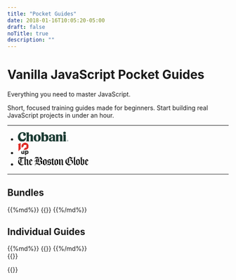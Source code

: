 ```yaml
---
title: "Pocket Guides"
date: 2018-01-16T10:05:20-05:00
draft: false
noTitle: true
description: ""
---
```


<h1 class="no-padding-top no-margin-bottom h5">Vanilla JavaScript Pocket Guides</h1>
<p class="text-xlarge margin-bottom-small">Everything you need to master JavaScript.</p>

<p class="padding-bottom"><span class="text-large">Short, focused training guides made for beginners. Start building real JavaScript projects in under an hour.</span></p>

<!-- - Learn modern best practices and code patterns.
- Spend less time Googling and more time working on cool stuff.
- Get the skills and confidence to *really* understand JavaScript.
- Follow a learning path or jump around based on your needs.
- Work on real projects and build your portfolio. -->

<!-- <p class="text-center"><a class="btn btn-large" href="#bundles">Explore the Guides &rarr;</a></p> -->

<hr class="line-heading" data-heading="Used by devs at..." data-heading-small="Used by developers at..." data-heading-medium="Used by developers at companies like...">

<ul class="list-inline list-inline-spaced text-center no-margin-bottom">
	<li class="margin-bottom">
		<svg xmlns="http://www.w3.org/2000/svg" style="height:1.6em;" viewBox="0 0 301.46 58.75" aria-labelledby="title-chobani"><title id="title-chobani">Chobani</title><path d="M27.44 8.55c3.47 0 5.25 1.45 5.25 3.63 0 1.61-1.29 3-1.29 5.73 0 4.12 2.9 7.26 7.59 7.26 4.92 0 8.15-3.39 8.15-8.72 0-7.5-5.89-13.56-19.29-13.56C11.62 2.91 0 14.61 0 31.39c0 16.46 9.68 27.36 26.15 27.36 13.48 0 21.71-8.72 21.71-19.29 0-3.55-1.13-4.6-2.58-4.6s-2 1.37-2.42 2.18c-2.19 4.36-5.86 8.88-13.73 8.88-9.36 0-15-7.91-15-19C14.12 16 20.25 8.55 27.44 8.55zM67.7 56.24c0-.73-.56-1.29-1-2.1-.73-1.37-1-2.42-1-5.73V30.83c0-4.36 2.91-7.91 6-7.91 2.74 0 4.28 2.1 4.28 5.65v19.85c0 3.31-.24 4.36-1 5.73-.48.81-1 1.37-1 2.1 0 .89.48 1.29 1.37 1.29h15.03c1 0 1.45-.4 1.45-1.29 0-.73-.56-1.29-1-2.1-.81-1.37-1-2.42-1-5.73V28.65c0-7.42-4.44-12.75-12.43-12.75a13.78 13.78 0 0 0-11.7 7V6.05c0-1.78-.24-2.1-2.18-2.1H52.61c-1.78 0-2.42.65-2.42 1.78A6.14 6.14 0 0 0 51 8.15a15.81 15.81 0 0 1 .89 6.13v34.14c0 3.31-.24 4.36-1 5.73-.48.81-1 1.37-1 2.1 0 .89.48 1.29 1.45 1.29h15c.89 0 1.37-.4 1.37-1.29zm68.91-19.12c0-14.28-9-21.38-21-21.38-12.18 0-21.3 8.15-21.3 21.38 0 13.72 9 21.38 21.14 21.38s21.14-8.07 21.14-21.38zm-14.2 1.94c0 9.12-2.26 14.85-6.37 14.85-4.36 0-7.42-6-7.42-18.88 0-9 2.34-14.69 6.37-14.69 4.36 0 7.42 5.81 7.42 18.72zm60.28-3.15c0-12.27-6-20.17-15.74-20.17-6.21 0-10.17 3.23-11.94 6.54V6.05c0-1.78-.24-2.1-2.18-2.1h-11c-1.78 0-2.42.65-2.42 1.78a6.14 6.14 0 0 0 .81 2.42 15.81 15.81 0 0 1 .89 6.13v29.78c0 7.1-.32 9.28-.32 11.38a2.49 2.49 0 0 0 2.82 2.74 11.39 11.39 0 0 0 3.87-1 6.78 6.78 0 0 1 2.34-.4 11.93 11.93 0 0 1 2.91.48 30.31 30.31 0 0 0 8 1.21c13.88 0 21.95-8.63 21.95-22.59zm-23-12.51c5.33 0 8.39 6.13 8.39 16.3 0 9.52-3.31 14.2-7.34 14.2-3.23 0-5.73-3.23-5.73-7.42V29.05c0-3.63 1.69-5.65 4.68-5.65zM216 58.34c5.33 0 8.15-1.21 8.15-2.91 0-.73-.32-1-.89-1.53-.81-.73-1.45-1.29-1.45-4.28l.08-19.45c0-8.72-5.25-14.53-18.4-14.53-11.3 0-17 4.6-17 10.65a6 6 0 0 0 6.21 6.37c3.79 0 6-2.66 6-5.33 0-2.1-.73-3.07-.73-4.44s1.53-2.74 4.36-2.74c4.28 0 6.29 2.91 6.29 8.07v3.63c-16.3 1.45-23.56 6.37-23.56 15 0 6.7 5 11.7 12.43 11.7a12.32 12.32 0 0 0 11.14-6.13c.16 3.79 1.53 5.89 7.42 5.89zm-13.48-6.46c-3.15 0-4.92-2.66-4.92-5.73 0-4.76 3.55-8.31 11-9.76l-.08 8.88c0 3.47-2.58 6.62-6 6.62zm41.4 4.36c0-.73-.56-1.29-1-2.1-.73-1.37-1-2.42-1-5.73V30.83c0-4.36 2.58-8 5.73-8 2.74 0 4.36 1.94 4.36 5.73v19.86c0 3.31-.24 4.36-1 5.73-.48.81-1 1.37-1 2.1 0 .89.48 1.29 1.37 1.29h15.09c1 0 1.45-.4 1.45-1.29 0-.73-.56-1.29-1-2.1-.81-1.37-1-2.42-1-5.73V29.05c0-7.67-4.36-13.15-12.35-13.15a13.76 13.76 0 0 0-12 7.26v-4.28c0-1.78-.24-2.18-2.18-2.18h-10.94c-1.69 0-2.26.65-2.26 1.61a6 6 0 0 0 1 2.5c.81 1.45.89 2.91.89 6.13v21.48c0 3.31-.24 4.36-1 5.73-.48.81-1 1.37-1 2.1 0 .89.48 1.29 1.45 1.29h15c.89 0 1.37-.4 1.37-1.29zm26.65-49.06c0 4 3 7.18 8.07 7.18s8.07-3.23 8.07-7.18S283.72 0 278.64 0s-8.07 3.15-8.07 7.18zm1 50.35h14.93c1 0 1.45-.4 1.45-1.29 0-.73-.56-1.29-1-2.1-.73-1.37-1-2.42-1-5.73V18.88c0-1.78-.24-2.18-2.18-2.18h-11.3c-1.69 0-2.26.65-2.26 1.61a6 6 0 0 0 1 2.5c.73 1.45.89 2.91.89 6.13v21.48c0 3.31-.24 4.36-1 5.73-.48.81-1 1.37-1 2.1 0 .89.48 1.29 1.45 1.29zM296.19 51.26h.91c.61 0 .91.24.91.73s-.32.73-.91.73h-.91zm2.6.73c0-.9-.6-1.4-1.69-1.4h-1.7v4.87h.79v-2.05h.81l1.11 2.05h.89l-1.22-2.11a1.39 1.39 0 0 0 1-1.36M297 57a3.9 3.9 0 1 1 3.85-3.9A3.75 3.75 0 0 1 297 57m0-8.36a4.46 4.46 0 1 0 4.47 4.46 4.32 4.32 0 0 0-4.47-4.49" fill="#1c3c34"/></svg>
	</li>
	<li class="margin-bottom">
		<svg xmlns="http://www.w3.org/2000/svg" style="height: 2em;" viewBox="0 0 236 270" aria-labelledby="title-10up"><title id="title-10up">10up</title><g fill-rule="nonzero" fill="none"><path fill="#DF2B26" d="M60.933 4.502L0 34.499l12.081 14.422V186.13l48.852-48.868z"/><path d="M117.498 215.8c0 7.527-5.092 10.752-10.75 10.752-7.508 0-9.263-4.576-9.263-9.544v-43.127h-.319l-24.134 24.133v24.633c0 13.574 7.256 25.528 24.053 25.528 7.39 0 14.918-3.086 20.413-8.192v6.582h24.453v-72.684h-24.453V215.8zm84.252-43.395c-8.327 0-15.17 2.95-20.689 8.327v-6.852h-24.578v96.061h24.578v-29.959c5.52 5.106 12.362 8.192 20.689 8.192 20.288 0 32.928-16.252 32.928-37.885 0-21.359-12.64-37.884-32.928-37.884zm-6.58 54.812c-9.398 0-14.109-7.795-14.109-17.061 0-9.267 4.574-16.929 14.109-16.929 9.278 0 13.569 7.785 13.569 16.929 0 9.002-4.291 17.061-13.569 17.061z" fill="#303030"/><path d="M157.093 0c-43.492.005-78.737 35.251-78.737 78.736 0 12.008 2.771 23.353 7.57 33.528l.825.853 48.644-48.642-15.297-15.297h66.562v66.557l-15.296-15.297-48.922 48.923c10.468 5.142 22.203 8.117 34.656 8.117 43.484 0 78.74-35.25 78.74-78.742C235.838 35.251 200.582 0 157.093 0z" fill="#DF2B26"/></g></svg>
	</li>
	<li class="margin-bottom">
		<svg xmlns="http://www.w3.org/2000/svg" style="height:1.6em;" viewBox="0 0 317 44" aria-labelledby="title-boston-globe"><title id="title-boston-globe">The Boston Globe</title><path d="M292.294 26.857c0 3.096-.142 9.155-.142 9.367l-.21.21-5.85-3.66V18.403c.917-1.408 2.185-2.114 3.312-2.114 1.338 0 2.325.986 2.816 2.325 0 .564.074 4.298.074 8.244zm19.3-5.847l-5.425 4.437V15.374l5.425 5.636zm-14.37 12.75c-.353-3.17-.28-11.765-.28-15.78 0-2.606-2.256-4.51-5.076-5.707l-5.775 4.86V6.567c0-1.76 1.056-3.664 2.323-3.664V2.55c-2.745 0-5.773 2.186-6.27 3.595-.63-1.058-2.11-1.693-3.518-1.693l-.073.563c1.41 0 2.748 2.398 2.748 6.626 0 8.522-.07 16.696-.07 20.214 0 1.13-.142 1.905-.777 2.82l8.667 5.28c3.31-3.093 4.577-4.01 8.1-6.193zm19.092-1.338l-.426-.426c-2.182 2.185-3.452 3.1-4.718 3.1-1.27 0-2.467-.775-5.003-2.746v-5.777l9.933-7.96c-2.326-1.973-7.115-6.764-7.115-6.764-2.678 2.397-4.227 3.735-7.96 6.34.14.775.282 1.83.282 2.677V32.07c0 .774-.07 1.337-.355 2.252l7.82 5.492 7.54-7.392zm-92.638-4.438c0 1.9-.565 3.097-1.832 4.085-2.887-2.82-4.296-6.764-4.296-10.71 0-5.915 2.04-8.173 4.86-10.214a13.91 13.91 0 0 1 1.268-.915v17.754zm7.608 8.098c-3.733-.28-6.62-1.548-8.875-3.45 3.45-2.395 5.635-3.59 5.635-7.26V7.13l1.058-.843c.776.28 1.41.56 2.183.843v28.952zm10.99-8.312c0 2.046-.21 3.453-.774 5.147-2.044 2.038-5.076 3.237-8.524 3.237h-.988V18.05c.635-.07 1.2-.14 1.762-.14 5.074 0 8.524 4.577 8.524 9.86zm-2.748-16.694l-7.537 6.692V7.413c2.68 1.057 5.074 2.325 7.538 3.663zm32.545 24.658l-.42.278-5.988-3.804V15.374l6.34 3.098.068 17.262zM246.998 5.016l-.637-.563-2.32 2.466s-5.992-1.973-10.85-4.79c-6.692 5.07-11.764 8.663-18.317 13.315-1.55 2.322-2.395 5.35-2.395 8.663 0 9.014 8.312 16.058 18.808 16.058 6.833-2.885 11.696-6.902 15.288-11.762.21-.984.28-2.395.28-3.17 0-6.552-4.437-10.213-9.157-11.34l9.3-8.878zm30.29 10.92l-8.454-4.365c-2.607 2.394-5.142 4.154-8.523 5.844.21.637.424 3.243.424 4.864v11.625c-.774.842-1.554 1.27-2.327 1.27-.773 0-1.62-.355-2.676-1.13V5.864c0-1.62.987-3.523 2.256-3.523v-.208c-2.607 0-4.933 1.195-5.634 3.166-.637-1.055-1.62-1.972-3.1-1.972l-.072.283c.845 0 1.693 2.393 1.693 4.646V30.87c0 2.185-.283 3.312-1.127 4.51l5.633 4.087 5.282-4.58 8.172 4.927c3.1-2.885 4.934-4.577 8.383-6.618-.21-1.058-.28-3.1-.28-3.947v-10c-.003-1.694.07-2.61.35-3.314zm-133.776 20.36c-2.045-1.835-4.86-3.38-9.37-3.38l6.905-7.327 2.394 2.11.072 8.596zm2.323-16.977l-5.915 6.406-2.608-1.9V15.3c2.68 1.83 4.226 2.818 8.523 4.017zm29.093 17.114l-.28.215-5.635-3.454v-17.61l5.915 3.52v17.328zm5.495-2.606c-.28-.91-.35-1.832-.35-2.674V16.36l-7.68-4.298c-2.464 2.465-5.285 4.227-8.875 6.2.21.703.353 1.83.353 2.606v12.467c-1.126 1.2-2.256 1.903-3.24 1.903-.987 0-1.97-.42-3.03-1.547 0-.986.07-11.695.07-18.244h5.495v-1.34l-5.495-.21s.07-5.144.14-6.202h-.63l-7.682 8.103c-3.31-.493-5.774-1.69-9.37-4.155-2.815 2.885-4.718 4.223-8.098 5.845.14 1.692.21 2.607.21 4.298 0 1.972 0 2.605-.14 4.3l4.507 3.165-4.227 4.44c-1.83 1.904-2.535 3.452-2.535 5 0 1.41.565 2.535 1.408 3.594l.494-.28c-.565-.847-.918-1.835-.918-2.746 0-1.48.775-2.75 2.958-2.75 2.185 0 4.58 1.408 6.975 3.308 2.677-2.464 4.65-4.08 7.608-5.56V27.07c0-.847.07-1.2.284-1.763l-4.51-3.028 5.778-6.272h2.676c0 6.41-.07 14.653-.07 15.57 0 1.126-.212 2.536-.986 3.662l6.41 4.718 5.496-5 7.96 5.212c3.102-2.887 5.565-4.79 9.015-6.342zm25.574.99l-.492-.564-2.398 2.04c-1.197 0-2.042-.844-2.042-2.182 0-1.196.073-15.148.142-17.542-.916-1.834-2.116-3.24-4.79-4.157l-6.413 4.72c0-1.972-1.126-3.734-3.31-4.86l-3.734 3.17 1.975 2.11s-.072 12.4-.072 14.442c0 2.048-1.478 3.526-1.478 3.526l5.845 4.293 3.1-3.8-2.326-2.112V18.4c1.13-1.477 2.327-2.113 3.386-2.113 1.195 0 2.18.845 2.463 2.045.072.915.072 2.395.072 3.945 0 2.395 0 10.845-.072 14.155.422 1.48 2.607 3.523 4.016 3.523l6.127-5.138zM102.863 24.32l-.14 10.14c-1.056.568-1.76.92-2.747 1.622-.774-.49-1.55-.985-2.465-1.548V21.432l5.353 2.888zm.776-8.805c0 1.547-1.41 2.324-6.13 5.282V16.29c0-2.256.14-3.522.21-4.44h-.984c.14.986.212 2.184.212 4.44v17.965c-2.96-1.763-6.553-3.595-10.358-3.876 3.594-2.044 7.186-4.79 7.186-8.81v-8.803c0-2.82 1.127-4.51 4.087-7.045 2.323 3.45 3.242 4.93 5.07 8.03.425.704.706 1.41.706 1.763zm19.935 20.78l-.28.213-5.567-3.384v-17.82l5.847 3.31v17.682zM94.412 4.526l-.14-.424c-2.96 0-4.58-.353-6.13-.633-1.48-.21-2.75-.493-4.51-.493-4.65 0-7.68 2.396-7.68 6.27 0 1.62.353 2.535 1.41 3.734l.422-.423c-.564-.706-.844-1.41-.844-2.185 0-1.69 1.41-3.17 4.508-3.17 2.326 0 4.438.424 6.27.847-3.945 2.886-6.342 5-6.342 11.13-.563-.212-1.34-.352-2.394-.352-2.96 0-4.508 1.97-4.508 3.872 0 .848.21 1.765.775 2.397l.492-.28c-.212-.425-.353-.847-.353-1.27 0-1.267.985-2.254 2.817-2.254 1.62 0 2.818.704 3.38 1.693 0 4.296-.844 6.48-3.097 6.48v.49c3.38 0 7.466-2.463 7.466-6.408v-7.89c.002-6.483 3.805-9.51 8.456-11.13zm14.722 17.822l-6.27-4.156c2.395-1.478 3.17-1.902 4.015-2.535 1.48-1.057 1.902-1.69 1.902-2.325 0-.494-.212-1.41-1.338-3.1-1.41-2.113-2.747-4.156-5.565-8.1-3.947 2.678-6.13 4.294-10.286 7.538-1.69 1.336-2.96 3.45-2.96 6.127 0 .917.072 5.637.072 8.737 0 2.394-.424 3.664-2.96 5.774-6.127 0-9.79 3.95-9.79 7.892 0 1.692.563 3.453 1.83 4.858l.424-.42c-.776-.85-1.408-2.185-1.408-3.734 0-2.115 1.55-4.44 6.41-4.44 5.353 0 10.354 3.665 13.242 5.427 4.157-3.524 6.764-5.004 12.117-6.767v-8.946c0-.632.212-1.266.564-1.83zm20.147-6.13l-8.1-4.438c-2.466 2.467-5.634 4.438-9.227 6.41.49 1.48.35 3.38.35 5.777 0 5.848.07 9.018-.985 10.567l8.947 5.496c2.465-2.538 5.142-4.508 8.735-6.48-.28-.918-.353-1.833-.353-2.68v-10c0-2.958.283-4.014.634-4.65zM11.075 27.21c0 2.112-.353 3.38-1.48 4.365C6.99 28.9 5.58 25.095 5.58 20.797c0-2.395.423-4.225 1.267-5.494 1.41-1.27 3.1-2.467 4.227-3.1v15.004zm8.03 8.872c-3.52-.422-6.55-1.76-8.806-3.8 4.368-3.17 5.353-5.004 5.353-8.526V9.454l.142-.14c1.41.14 2.186.21 3.313.282v26.486zM61.373 21.08l-5.705 4.577v-9.862l.21-.21 5.495 5.494zm4.437 11.34l-.423-.426c-2.254 2.4-3.24 3.032-4.93 3.032-1.27 0-2.748-.774-4.79-2.678v-5.777l10.143-7.747-6.903-6.835c-3.03 2.395-3.523 2.82-5.707 4.51-1.197.914-1.9 1.34-2.677 1.69.14.845.28 2.044.28 2.89v12.89c-1.194 1.127-2.323 1.622-3.167 1.622-1.128 0-1.973-.706-1.973-1.903V16.43c-.704-2.184-2.042-3.594-4.648-4.51l-6.413 5.213V5.016c0-1.76.988-3.38 1.903-3.803V1c-2.606 0-4.438 1.693-5.212 3.666L30.166 2.34l-.424.07v30.997c-2.536 1.338-5.283 2.817-8.313 2.817-.563 0-1.057 0-1.62-.07V9.668c1.337.14 2.184.21 2.958.21 1.196 0 1.973-.21 2.536-.493l3.453-7.045-.565-.14c-1.34 2.677-2.04 3.098-4.93 3.098-1.338 0-4.297-.35-7.257-.703-2.818-.352-5.707-.704-7.184-.704-4.367 0-6.904 3.03-6.904 6.13 0 1.267.422 2.536 1.27 3.664l.49-.353c-.562-.704-.914-1.62-.914-2.396 0-1.266.986-2.393 3.663-2.393 1.058 0 4.79.355 8.313.633-4.016 1.974-7.325 4.087-11.2 7.045C1.846 18.473 1 21.36 1 24.32c0 7.61 5.778 15.85 18.53 15.85 3.733-2.11 9.228-5.28 9.228-5.28l5.07 4.58 3.523-3.455-2.747-2.89v-14.72c1.197-1.62 2.537-2.325 3.595-2.325 1.196 0 2.324.846 2.606 2.395v17.68c.422 1.482 2.182 2.888 3.945 3.38l6.268-4.716 7.257 4.997 7.535-7.392z"/></svg>
	</li>
</ul>

<hr class="no-margin-top">

## Bundles

<div class="list-spaced">
{{%md%}}
{{<product-list package="bundles">}}
{{%/md%}}
</div>

## Individual Guides

<div class="list-spaced">
{{%md%}}
{{<product-list package="complete">}}
{{%/md%}}
</div>

<div class="padding-top-large padding-bottom-large">{{<testimonial-patricia-parker photo>}}</div>


{{<not-ready-yet>}}